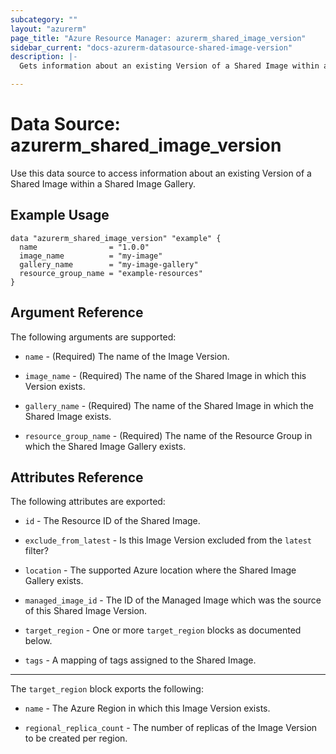 ```yaml
---
subcategory: ""
layout: "azurerm"
page_title: "Azure Resource Manager: azurerm_shared_image_version"
sidebar_current: "docs-azurerm-datasource-shared-image-version"
description: |-
  Gets information about an existing Version of a Shared Image within a Shared Image Gallery.

---
```


# Data Source: azurerm_shared_image_version

Use this data source to access information about an existing Version of a Shared Image within a Shared Image Gallery.

## Example Usage

```hcl
data "azurerm_shared_image_version" "example" {
  name                = "1.0.0"
  image_name          = "my-image"
  gallery_name        = "my-image-gallery"
  resource_group_name = "example-resources"
}
```

## Argument Reference

The following arguments are supported:

* `name` - (Required) The name of the Image Version.

* `image_name` - (Required) The name of the Shared Image in which this Version exists.

* `gallery_name` - (Required) The name of the Shared Image in which the Shared Image exists.

* `resource_group_name` - (Required) The name of the Resource Group in which the Shared Image Gallery exists.

## Attributes Reference

The following attributes are exported:

* `id` - The Resource ID of the Shared Image.

* `exclude_from_latest` - Is this Image Version excluded from the `latest` filter?

* `location` - The supported Azure location where the Shared Image Gallery exists.

* `managed_image_id` - The ID of the Managed Image which was the source of this Shared Image Version.

* `target_region` - One or more `target_region` blocks as documented below.

* `tags` - A mapping of tags assigned to the Shared Image.

---

The `target_region` block exports the following:

* `name` - The Azure Region in which this Image Version exists.

* `regional_replica_count` - The number of replicas of the Image Version to be created per region.
